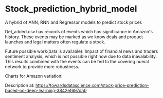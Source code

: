 # Stock_prediction_hybrid_model
A hybrid of ANN, RNN and Regressor models to predict stock prices

Det_added.csv has records of events which has significance in Amazon's history. These events may be marked as we know deals and product launches and legal matters 
often regulate a stock.


Future possible work(data is available):
Impact of financial news and traders sentiment analysis, which is not possible right now due to data inavalability. This results combined with the events can be fed to the covering nueral network to provide more robustness.

Charts for Amazon variation:




Description at: https://towardsdatascience.com/stock-price-prediction-based-on-deep-learning-3842ef697da0
